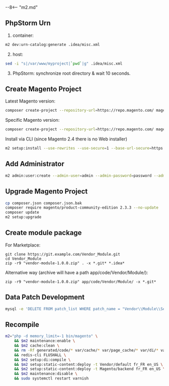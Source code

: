 
--8<-- "m2.md"

## PhpStorm Urn
1. container:
```bash
m2 dev:urn-catalog:generate .idea/misc.xml
```
2. host:
```bash
sed -i "s|/var/www/myproject|`pwd`|g" .idea/misc.xml
```
3. PhpStorm: synchronize root directory & wait 10 seconds.
    
## Create Magento Project

Latest Magento version:
```bash
composer create-project --repository-url=https://repo.magento.com/ magento/project-community-edition m23x
```
Specific Magento version:
```bash
composer create-project --repository-url=https://repo.magento.com/ magento/project-community-edition=2.3.3 m233
```
Install via CLI (since Magento 2.4 there is no Web installer)
```bash
m2 setup:install --use-rewrites --use-secure=1 --base-url-secure=https://dev.local/m24x/ --use-secure-admin=1 --base-url=https://dev.local/m24x/ --backend-frontname=admin --db-name=m24x --db-user=duser --db-password=dpass --session-save=files
```

## Add Administrator
```bash
m2 admin:user:create --admin-user=admin --admin-password=password --admin-email=support@example.com --admin-firstname=Support --admin-lastname=Account
```

## Upgrade Magento Project
```bash
cp composer.json composer.json.bak
composer require magento/product-community-edition 2.3.3 --no-update
composer update
m2 setup:upgrade
```

## Create module package

For Marketplace:

    git clone https://git.example.com/Vendor_Module.git
    cd Vendor_Module
    zip -r9 "vendor-module-1.0.0.zip" . -x *.git* *.idea*
    
Alternative way (archive will have a path app/code/Vendor/Module/):

    zip -r9 "vendor-module-1.0.0.zip" app/code/Vendor/Module/ -x *.git*

## Data Patch Development
```bash
mysql -e 'DELETE FROM patch_list WHERE patch_name = "Vendor\\Module\\Setup\\Patch\\Data\\InitializeStoresAndWebsites"' && m2x setup:upgrade
```
## Recompile
```bash
m2="php -d memory_limit=-1 bin/magento" \
    && $m2 maintenance:enable \
    && $m2 cache:clean \
    && rm -Rf generated/code/* var/cache/* var/page_cache/* var/di/* var/view_preprocessed/* pub/static/* \
    && redis-cli FLUSHALL \
    && $m2 setup:di:compile \
    && $m2 setup:static-content:deploy -t Vendor/default fr_FR en_US \
    && $m2 setup:static-content:deploy -t Magento/backend fr_FR en_US \
    && $m2 maintenance:disable \
    && sudo systemctl restart varnish
```